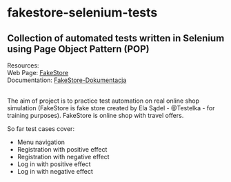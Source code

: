 # fakestore-selenium-tests
## Collection of automated tests written in Selenium using Page Object Pattern (POP)
Resources:
<br>Web Page: [FakeStore](https://fakestore.testelka.pl/)
<br>Documentation: [FakeStore-Dokumentacja](https://fakestore.testelka.pl/dokumentacja/)

<br> The aim of project is to practice test automation on real online shop simulation (FakeStore is fake store created by Ela Sądel - @Testelka - for training purposes).
FakeStore is online shop with travel offers.

So far test cases cover:
* Menu navigation
* Registration with positive effect 
* Registration with negative effect 
* Log in with positive effect
* Log in with negative effect
